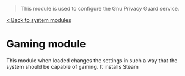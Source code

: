 > This module is used to configure the Gnu Privacy Guard service.

[< Back to system modules](../README.md)

# Gaming module

This module when loaded changes the settings in such a way that the system should be capable of gaming. It installs Steam